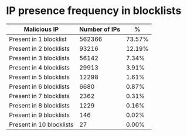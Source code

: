 # IP presence frequency in blocklists
| Malicious IP | Number of IPs | % |
|----|----|----|
| Present in 1 blocklist | 562366 | 73.57% |
| Present in 2 blocklists | 93216 | 12.19% |
| Present in 3 blocklists | 56142 | 7.34% |
| Present in 4 blocklists | 29913 | 3.91% |
| Present in 5 blocklists | 12298 | 1.61% |
| Present in 6 blocklists | 6680 | 0.87% |
| Present in 7 blocklists | 2362 | 0.31% |
| Present in 8 blocklists | 1229 | 0.16% |
| Present in 9 blocklists | 146 | 0.02% |
| Present in 10 blocklists | 27 | 0.00% |
